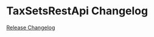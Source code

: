# TaxSetsRestApi Changelog

[Release Changelog](https://github.com/spryker/taxSet-rest-api/releases)
